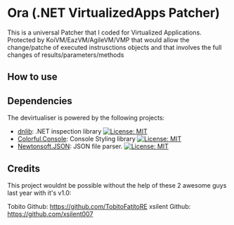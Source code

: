 # Ora (.NET VirtualizedApps Patcher)

This is a universal Patcher that I coded for Virtualized Applications. Protected by KoiVM/EazVM/AgileVM/VMP that would allow the change/patche of executed instrusctions objects and that involves the full changes of results/parameters/methods


## How to use


## Dependencies

The devirtualiser is powered by the following projects:
- [dnlib](https://github.com/0xd4d/dnlib): .NET inspection library [![License: MIT](https://img.shields.io/badge/License-MIT-yellow.svg)](https://opensource.org/licenses/MIT)
- [Colorful.Console](https://github.com/tomakita/Colorful.Console): Console Styling library [![License: MIT](https://img.shields.io/badge/License-MIT-yellow.svg)](https://opensource.org/licenses/MIT)
- [Newtonsoft.JSON](https://github.com/JamesNK/Newtonsoft.Json): JSON file parser.  [![License: MIT](https://img.shields.io/badge/License-MIT-yellow.svg)](https://opensource.org/licenses/MIT)


## Credits
This project wouldnt be possible without the help of these 2 awesome guys last year with it's v1.0:

Tobito Github: https://github.com/TobitoFatitoRE
xsilent Github: https://github.com/xsilent007
